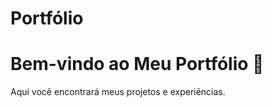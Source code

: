 # Portfólio  

# Bem-vindo ao Meu Portfólio 🚀  

Aqui você encontrará meus projetos e experiências.  
